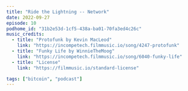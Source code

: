 ```yaml
---
title: "Ride the Lightning -- Network"
date: 2022-09-27
episode: 10
podhome_id: "31b2e53d-1cf5-438a-ba01-70fa3ed4c26c"
music_credits:
  - title: "Protofunk by Kevin MacLeod"
    link: "https://incompetech.filmmusic.io/song/4247-protofunk"
  - title: "Funky Life by WinnieTheMoog"
    link: "https://incompetech.filmmusic.io/song/6040-funky-life"
  - title: "License"
    link: "https://filmmusic.io/standard-license"

tags: ["bitcoin", "podcast"]
---
```

